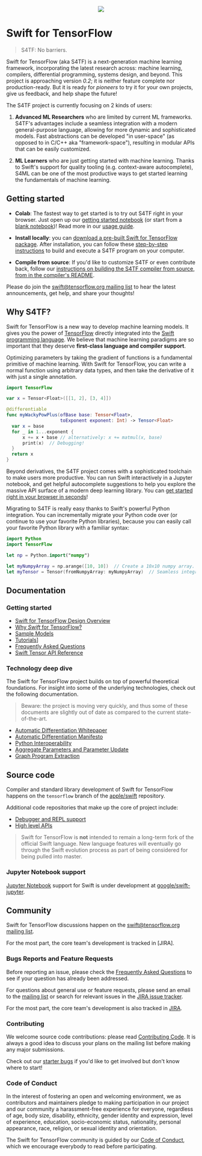 <p align="center">
  <img src="images/logo.png">
</p>

# Swift for TensorFlow

> S4TF: No barriers.

Swift for TensorFlow (aka S4TF) is a next-generation machine learning framework,
incorporating the latest research across: machine learning, compilers, 
differential programming, systems design, and beyond. This project is
approaching version _0.2_; it is neither feature complete nor production-ready.
But it is ready for _pioneers_ to try it for your own projects, give us
feedback, and help shape the future!

The S4TF project is currently focusing on 2 kinds of users:

 1. **Advanced ML Researchers** who are limited by current ML frameworks.
    S4TF's advantages include a seamless integration with a modern general-purpose
    language, allowing for more dynamic and sophisticated models. Fast
    abstractions can be developed "in user-space" (as opposed to in C/C++
    aka "framework-space"), resulting in modular APIs that can be easily
    customized.

 2. **ML Learners** who are just getting started with machine learning. Thanks
    to Swift's support for quality tooling (e.g. context-aware autocomplete),
    S4ML can be one of the most productive ways to get started learning the
    fundamentals of machine learning.

## Getting started

 - **Colab**: The fastest way to get started is to try out S4TF right in your
   browser. Just open up our [getting started
   notebook](https://colab.research.google.com/github/tensorflow/swift-tutorials/blob/master/iris/swift_tensorflow_tutorial.ipynb) (or start from a
   [blank notebook](https://colab.research.google.com/github/tensorflow/swift/blob/master/notebooks/blank_swift.ipynb))!
   Read more in our [usage guide](Usage.md).

 - **Install locally**: you can [download a pre-built Swift for TensorFlow
   package](Installation.md). After installation, you can follow these
   [step-by-step instructions](Usage.md) to build and execute a S4TF program
   on your computer.

 - **Compile from source**: If you'd like to customize S4TF or even contribute
   back, follow our [instructions on building the S4TF compiler from source,
   from in the compiler's README](https://github.com/apple/swift/tree/tensorflow).

Please do join the
[swift@tensorflow.org mailing list](https://groups.google.com/a/tensorflow.org/d/forum/swift)
to hear the latest announcements, get help, and share your thoughts!

## Why S4TF?

Swift for TensorFlow is a new way to develop machine learning models. It
gives you the power of
[TensorFlow](https://www.tensorflow.org) directly integrated into the
[Swift programming language](https://swift.org/about). We believe that
machine learning paradigms are so important that they deserve
**first-class language and compiler support**. 

Optimizing parameters by taking the gradient of functions is a fundamental
primitive of machine learning. With Swift for TensorFlow,
you can write a normal function using arbitrary data types, and then
take the derivative of it with just a single annotation.

```swift
import TensorFlow

var x = Tensor<Float>([[1, 2], [3, 4]])

@differentiable
func myWackyPowPlus(ofBase base: Tensor<Float>,
                    toExponent exponent: Int) -> Tensor<Float>
  var x = base
  for _ in 1...exponent {
      x += x • base // alternatively: x += matmul(x, base)
      print(x)  // Debugging!
  }
  return x
}
```

Beyond derivatives, the S4TF project comes with a sophisticated toolchain
to make users more productive. You can run Swift interactively in a Jupyter
notebook, and get helpful autocomplete suggestions to help you explore the
massive API surface of a modern deep learning library. You can [get started
right in your browser in
seconds](https://colab.research.google.com/github/tensorflow/swift-tutorials/blob/master/iris/swift_tensorflow_tutorial.ipynb)!

Migrating to S4TF is really easy thanks to Swift's powerful Python integration.
You can incrementally migrate your Python code over (or continue to use your
favorite Python libraries), because you can easily call your favorite Python
library with a familiar syntax:

```swift
import Python
import TensorFlow

let np = Python.import("numpy")

let myNumpyArray = np.arange([10, 10])  // Create a 10x10 numpy array.
let myTensor = Tensor(fromNumpyArray: myNumpyArray)  // Seamless integration!
```

## Documentation

### Getting started

- [Swift for TensorFlow Design Overview](docs/DesignOverview.md)
- [Why *Swift* for TensorFlow?](docs/WhySwiftForTensorFlow.md)
- [Sample Models](https://github.com/tensorflow/swift-models)
- [Tutorials](https://github.com/tensorflow/swift-tutorials)]
- [Frequently Asked Questions](FAQ.md)
- [Swift Tensor API Reference](https://www.tensorflow.org/api_docs/swift/Structs/Tensor)

### Technology deep dive

The Swift for TensorFlow project builds on top of powerful theoretical
foundations. For insight into some of the underlying technologies, check
out the following documentation.

> Beware: the project is moving very quickly, and thus some of these documents
> are slightly out of date as compared to the current state-of-the-art.

- [Automatic Differentiation Whitepaper](docs/AutomaticDifferentiation.md)
- [Automatic Differentiation Manifesto](https://gist.github.com/rxwei/30ba75ce092ab3b0dce4bde1fc2c9f1d)
- [Python Interoperability](docs/PythonInteroperability.md)
- [Aggregate Parameters and Parameter Update](docs/AggregateParameters.md)
- [Graph Program Extraction](docs/GraphProgramExtraction.md)

## Source code

Compiler and standard library development of Swift for TensorFlow happens
on the `tensorflow` branch of the
[apple/swift](https://github.com/apple/swift/tree/tensorflow) repository.

Additional code repositories that make up the core of project include:

 - [Debugger and REPL support](http://github.com/apple/swift-lldb/tree/tensorflow)
 - [High level APIs](https://github.com/tensorflow/swift-apis)

> Swift for TensorFlow is **not** intended to remain a long-term fork of the official 
> Swift language. New language features will eventually go through the Swift evolution process
> as part of being considered for being pulled into master.

### Jupyter Notebook support

[Jupyter Notebook](http://jupyter.org/) support for Swift is under development at
[google/swift-jupyter](https://github.com/google/swift-jupyter).

## Community

Swift for TensorFlow discussions happen on the
[swift@tensorflow.org mailing list](https://groups.google.com/a/tensorflow.org/d/forum/swift).

For the most part, the core team's development is tracked in
[JIRA].

### Bugs Reports and Feature Requests

Before reporting an issue, please check the [Frequently Asked Questions](FAQ.md)
to see if your question has already been addressed.

For questions about general use or feature requests, please send an email to
the [mailing list](mailto:swift@tensorflow.org) or search for relevant issues
in the [JIRA issue tracker](https://bugs.swift.org/projects/TF/issues/?filter=allopenissues).

For the most part, the core team's development is also tracked in
[JIRA](https://bugs.swift.org/secure/RapidBoard.jspa?rapidView=17&projectKey=TF&view=planning).

### Contributing

We welcome source code contributions: please read 
[Contributing Code](https://swift.org/contributing/#contributing-code).
It is always a good idea to discuss your plans on the mailing list before
making any major submissions.

Check out our [starter bugs](https://bugs.swift.org/issues/?filter=11323) if
you'd like to get involved but don't know where to start!

### Code of Conduct

In the interest of fostering an open and welcoming environment, we as
contributors and maintainers pledge to making participation in our project and
our community a harassment-free experience for everyone, regardless of age, body
size, disability, ethnicity, gender identity and expression, level of
experience, education, socio-economic status, nationality, personal appearance,
race, religion, or sexual identity and orientation.

The Swift for TensorFlow community is guided by our [Code of
Conduct](CODE_OF_CONDUCT.md), which we encourage everybody to read before
participating.
